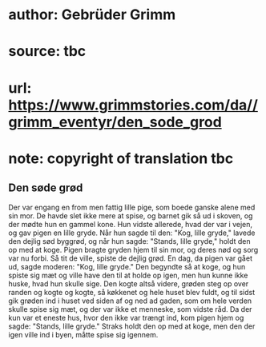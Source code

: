 # author: Gebrüder Grimm
# source: tbc
# url: https://www.grimmstories.com/da//grimm_eventyr/den_sode_grod
# note: copyright of translation tbc

## Den søde grød 

Der var engang en from men fattig lille pige, som boede ganske alene med
sin mor. De havde slet ikke mere at spise, og barnet gik så ud i skoven,
og der mødte hun en gammel kone. Hun vidste allerede, hvad der var i
vejen, og gav pigen en lille gryde. Når hun sagde til den: "Kog, lille
gryde," lavede den dejlig sød byggrød, og når hun sagde: "Stands,
lille gryde," holdt den op med at koge. Pigen bragte gryden hjem til
sin mor, og deres nød og sorg var nu forbi. Så tit de ville, spiste de
dejlig grød. En dag, da pigen var gået ud, sagde moderen: "Kog, lille
gryde." Den begyndte så at koge, og hun spiste sig mæt og ville have
den til at holde op igen, men hun kunne ikke huske, hvad hun skulle
sige. Den kogte altså videre, grøden steg op over randen og kogte og
kogte, så køkkenet og hele huset blev fuldt, og til sidst gik grøden ind
i huset ved siden af og ned ad gaden, som om hele verden skulle spise
sig mæt, og der var ikke et menneske, som vidste råd. Da der kun var et
eneste hus, hvor den ikke var trængt ind, kom pigen hjem og sagde:
"Stands, lille gryde." Straks holdt den op med at koge, men den der
igen ville ind i byen, måtte spise sig igennem.
